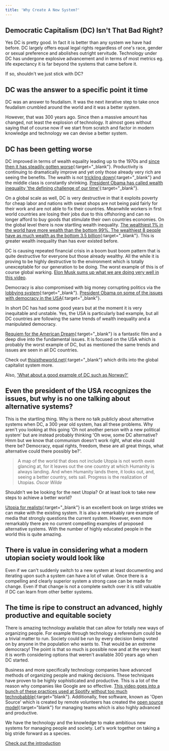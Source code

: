 ```yaml
---
title: 'Why Create A New System?'
---
```


## Democratic Capitalism (DC) Isn't That Bad Right?

Yes DC is pretty good. In fact it is better than any system we have had before. DC largely offers equal legal rights regardless of one's race, gender or sexual preference and abolishes outright servitude. Technology under DC has undergone explosive advancement and in terms of most metrics eg. life expectancy it is far beyond the systems that came before it.

If so, shouldn't we just stick with DC?

## DC was the answer to a specific point it time

DC was an answer to feudalism. It was the next iterative step to take once feudalism crumbled around the world and it was a better system.

However, that was 300 years ago. Since then a massive amount has changed, not least the explosion of technology. It almost goes without saying that of course now if we start from scratch and factor in modern knowledge and technology we can devise a better system.

## DC has been getting worse

DC improved in terms of wealth equality leading up to the 1970s and [since then it has steadily gotten worse](https://www.economist.com/special-report/2006/06/15/the-rich-the-poor-and-the-growing-gap-between-them){:target="_blank"}. Productivity is continuing to dramatically improve and yet only those already very rich are seeing the benefits. The wealth is not [trickling down](https://en.wikipedia.org/wiki/Trickle-down_economics){:target="_blank"} and the middle class is constantly shrinking. [President Obama has called wealth inequality 'the defining challenge of our time'](https://www.whitehouse.gov/the-press-office/2013/12/04/remarks-president-economic-mobility){:target="_blank"}.

On a global scale as well, DC is very destructive in that it exploits poverty for cheap labor and nations with sweat shops are not being paid fairly for their work and are not able to fix their countries. Meanwhile workers in first world countries are losing their jobs due to this offshoring and can no longer afford to buy goods that stimulate their own countries economies. On the global level there is now startling wealth inequality. [The wealthiest 1% in the world have more wealth than the bottom 99%. The wealthiest 8 people have as much wealth as the bottom 3.5 billion](https://www.oxfam.org/en/pressroom/pressreleases/2017-01-16/just-8-men-own-same-wealth-half-world){:target="_blank"}. This is greater wealth inequality than has ever existed before.

DC is causing repeated financial crisis in a boom bust boom pattern that is quite destructive for everyone but those already wealthy. All the while it is proving to be highly destructive to the environment which is totally unexceptable for our generation to be doing. The worst example of this is of course global warking. [Elon Musk sums up what we are doing very well in this video](https://www.youtube.com/watch?v=xKCuDxpccYM).

Democracy is also compromised with big money corrupting politics via the [lobbying system](https://en.wikipedia.org/wiki/Lobbying){:target="_blank"}. [President Obama on some of the issues with democracy in the USA](https://www.youtube.com/watch?v=AxuwazaXOMg){:target="_blank"}.

In short DC has had some good years but at the moment it is very inequitable and unstable. Yes, the USA is particularly bad example, but all DC countries are following the same trends of wealth inequality and a manipulated democracy.

[Requiem for the American Dream](http://requiemfortheamericandream.com/){:target="_blank"} is a fantastic film and a deep dive into the fundamental issues. It is focused on the USA which is probably the worst example of DC, but as mentioned the same trends and issues are seen in all DC countries.

Check out [thisistheworld.net](https://thisistheworld.net/){:target="_blank"} which drills into the global capitalist system more.

Also, ['What about a good example of DC such as Norway?'](/open-socialism/criticisms/there-are-great-dc-countries)

## Even the president of the USA recognizes the issues, but why is no one talking about alternative systems?

This is the startling thing. Why is there no talk publicly about alternative systems when DC, a 300 year old system, has all these problems. Why aren't you looking at this going 'Oh not another person with a new political system' but are instead probably thinking 'Oh wow, some DC alternative? Hmm but we know that communism doesn't work right, what else could there be? Democracy, equal rights, freedom, these are all great things, what alternative could there possibly be?'.

<blockquote>
A map of the world that does not include Utopia is not worth even glancing at, for it leaves out the one country at which Humanity is always landing. And when Humanity lands there, it looks out, and, seeing a better country, sets sail. Progress is the realization of Utopias. <cite>Oscar Wilde</cite>
</blockquote>

Shouldn't we be looking for the next Utopia? Or at least look to take new steps to achieve a better world?

[Utopia for realists](https://thecorrespondent.com/utopia-for-realists/){:target="_blank"} is an excellent book on large strides we can make with the existing system. It is also a remarkably rare example of media that strongly questions the current system. However, even more remarkably there are no current compelling examples of proposed alternative systems. With the number of highly educated people in the world this is quite amazing.

## There is value in considering what a modern utopian society would look like

Even if we can't suddenly switch to a new system at least documenting and iterating upon such a system can have a lot of value. Once there is a compelling and clearly superior system a strong case can be made for change. Even if that change is not a complete switch over it is still valuable if DC can learn from other better systems.

## The time is ripe to construct an advanced, highly productive and equitable society

There is amazing technology available that can allow for totally new ways of organizing people. For example through technology a referendum could be a trivial matter to run. Society could be run by every decision being voted on by anyone in the population who wants to. That would be an extreme democracy! The point is that so much is possible now and at the very least it is worth considering options that weren't available 300 years ago when DC started.

Business and more specifically technology companies have advanced methods of organizing people and making decisions. These techniques have proven to be highly sophisticated and productive. This is a lot of the reason why companies like Google are so effective. [This video goes into a bunch of these practices used at Spotify without too much technobabble](https://labs.spotify.com/2014/03/27/spotify-engineering-culture-part-1/){:target="blank"}. Additionally, free software, known as 'Open Source' which is created by remote volunteers has created the [open source model](https://en.wikipedia.org/wiki/Open-source_model){:target="blank"} for managing teams which is also highly advanced and productive.

We have the technology and the knowledge to make ambitious new systems for managing people and society. Let's work together on taking a big stride forward as a species.

[Check out the introduction](/introduction)
